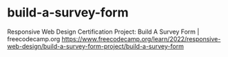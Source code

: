 # build-a-survey-form
Responsive Web Design Certification Project: Build A Survey Form | freecodecamp.org
<https://www.freecodecamp.org/learn/2022/responsive-web-design/build-a-survey-form-project/build-a-survey-form>
